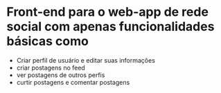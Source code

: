 # Front-end para o web-app de rede social com apenas funcionalidades básicas como 
- Criar perfil de usuário e editar suas informações
- criar postagens no feed
- ver postagens de outros perfis
- curtir postagens e comentar postagens
